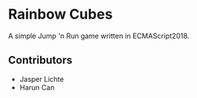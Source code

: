 # Rainbow Cubes

A simple Jump 'n Run game written in ECMAScript2018.

## Contributors
* Jasper Lichte
* Harun Can 
